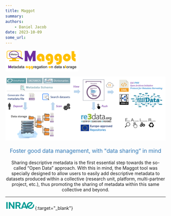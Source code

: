 ```yaml
---
title: Maggot
summary: 
authors:
    - Daniel Jacob
date: 2023-10-09
some_url:
---
```

<style>
  .md-typeset h1 {
    display: none;
  }
  .md-nav__item {
	font-size: medium
  }
</style>

![](images/logo.png)
<center><img src="images/overview.png" width="1000px"></center>
<br>

<center><span style="font-size: 1.25em; font-weight: 400; letter-spacing: -.01em; line-height: 1.5; margin: 1.6em 0 0.8em; color: #337ab7;">Foster good data management, with "data sharing” in mind</span></center>

<center>
<p style="max-width: 50rem"> Sharing descriptive metadata is the first essential step towards the so-called “Open Data” approach. With this in mind, the Maggot tool was specially designed to allow users to easily add descriptive metadata to datasets produced within a collective (research unit, platform, multi-partner project, etc.), thus promoting the sharing of metadata within this same collective and beyond.</p>
</center>

---

[![Inrae](images/inrae_logo.png)][10]{:target="_blank"}

[1]: https://bio.tools/ODAM
[2]: https://hal.inrae.fr/hal-03335186
[3]: https://en.wikipedia.org/wiki/Metadata
[10]: https://www.inrae.fr/en

